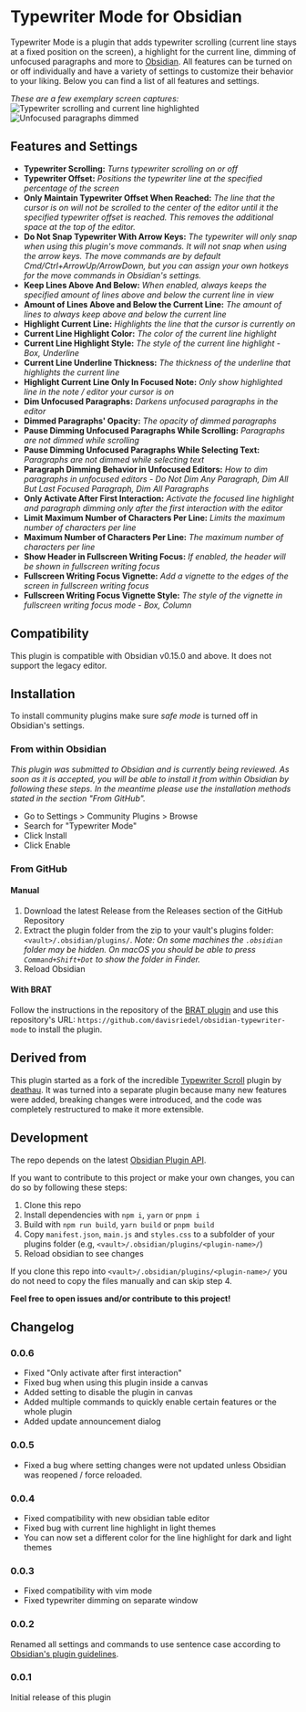 # Typewriter Mode for Obsidian

Typewriter Mode is a plugin that adds typewriter scrolling (current line stays at a fixed position on the screen), a highlight for the current line, dimming of unfocused paragraphs and more to [Obsidian](https://obsidian.md).
All features can be turned on or off individually and have a variety of settings to customize their behavior to your liking.
Below you can find a list of all features and settings.

_These are a few exemplary screen captures:_
![Typewriter scrolling and current line highlighted](https://github.com/davisriedel/obsidian-typewriter-mode/raw/main/demo/typewriter.gif)
![Unfocused paragraphs dimmed](https://github.com/davisriedel/obsidian-typewriter-mode/raw/main/demo/dimming.gif)

## Features and Settings

- **Typewriter Scrolling:** _Turns typewriter scrolling on or off_
- **Typewriter Offset:** _Positions the typewriter line at the specified percentage of the screen_
- **Only Maintain Typewriter Offset When Reached:** _The line that the cursor is on will not be scrolled to the center of the editor until it the specified typewriter offset is reached. This removes the additional space at the top of the editor._
- **Do Not Snap Typewriter With Arrow Keys:** _The typewriter will only snap when using this plugin's move commands. It will not snap when using the arrow keys. The move commands are by default Cmd/Ctrl+ArrowUp/ArrowDown, but you can assign your own hotkeys for the move commands in Obsidian's settings._
- **Keep Lines Above And Below:** _When enabled, always keeps the specified amount of lines above and below the current line in view_
- **Amount of Lines Above and Below the Current Line:** _The amount of lines to always keep above and below the current line_
- **Highlight Current Line:** _Highlights the line that the cursor is currently on_
- **Current Line Highlight Color:** _The color of the current line highlight_
- **Current Line Highlight Style:** _The style of the current line highlight_ - _Box, Underline_
- **Current Line Underline Thickness:** _The thickness of the underline that highlights the current line_
- **Highlight Current Line Only In Focused Note:** _Only show highlighted line in the note / editor your cursor is on_
- **Dim Unfocused Paragraphs:** _Darkens unfocused paragraphs in the editor_
- **Dimmed Paragraphs' Opacity:** _The opacity of dimmed paragraphs_
- **Pause Dimming Unfocused Paragraphs While Scrolling:** _Paragraphs are not dimmed while scrolling_
- **Pause Dimming Unfocused Paragraphs While Selecting Text:** _Paragraphs are not dimmed while selecting text_
- **Paragraph Dimming Behavior in Unfocused Editors:** _How to dim paragraphs in unfocused editors_ - _Do Not Dim Any Paragraph, Dim All But Last Focused Paragraph, Dim All Paragraphs_
- **Only Activate After First Interaction:** _Activate the focused line highlight and paragraph dimming only after the first interaction with the editor_
- **Limit Maximum Number of Characters Per Line:** _Limits the maximum number of characters per line_
- **Maximum Number of Characters Per Line:** _The maximum number of characters per line_
- **Show Header in Fullscreen Writing Focus:** _If enabled, the header will be shown in fullscreen writing focus_
- **Fullscreen Writing Focus Vignette:** _Add a vignette to the edges of the screen in fullscreen writing focus_
- **Fullscreen Writing Focus Vignette Style:** _The style of the vignette in fullscreen writing focus mode_ - _Box, Column_

## Compatibility

This plugin is compatible with Obsidian v0.15.0 and above. It does not support the legacy editor.

## Installation

To install community plugins make sure _safe mode_ is turned off in Obsidian's settings.

### From within Obsidian

_This plugin was submitted to Obsidian and is currently being reviewed. As soon as it is accepted, you will be able to install it from within Obsidian by following these steps. In the meantime please use the installation methods stated in the section "From GitHub"._

<!-- You can install this plugin within Obsidian by doing the following: -->

- Go to Settings > Community Plugins > Browse
- Search for "Typewriter Mode"
- Click Install
- Click Enable

### From GitHub

#### Manual

1. Download the latest Release from the Releases section of the GitHub Repository
2. Extract the plugin folder from the zip to your vault's plugins folder: `<vault>/.obsidian/plugins/`. _Note: On some machines the `.obsidian` folder may be hidden. On macOS you should be able to press `Command+Shift+Dot` to show the folder in Finder._
3. Reload Obsidian

#### With BRAT

Follow the instructions in the repository of the [BRAT plugin](https://github.com/TfTHacker/obsidian42-brat#Quick-Guide-for-using-BRAT) and use this repository's URL: `https://github.com/davisriedel/obsidian-typewriter-mode` to install the plugin.

## Derived from

This plugin started as a fork of the incredible [Typewriter Scroll](https://github.com/deathau/cm-typewriter-scroll-obsidian) plugin by [deathau](https://github.com/deathau). It was turned into a separate plugin because many new features were added, breaking changes were introduced, and the code was completely restructured to make it more extensible.

## Development

The repo depends on the latest [Obsidian Plugin API](https://github.com/obsidianmd/obsidian-api).

If you want to contribute to this project or make your own changes, you can do so by following these steps:

1. Clone this repo
2. Install dependencies with `npm i`, `yarn` or `pnpm i`
3. Build with `npm run build`, `yarn build` or `pnpm build`
4. Copy `manifest.json`, `main.js` and `styles.css` to a subfolder of your plugins folder (e.g, `<vault>/.obsidian/plugins/<plugin-name>/`)
5. Reload obsidian to see changes

If you clone this repo into `<vault>/.obsidian/plugins/<plugin-name>/` you do not need to copy the files manually and can skip step 4.

**Feel free to open issues and/or contribute to this project!**

## Changelog

### 0.0.6

- Fixed "Only activate after first interaction"
- Fixed bug when using this plugin inside a canvas
- Added setting to disable the plugin in canvas
- Added multiple commands to quickly enable certain features or the whole plugin
- Added update announcement dialog

### 0.0.5

- Fixed a bug where setting changes were not updated unless Obsidian was reopened / force reloaded.

### 0.0.4

- Fixed compatibility with new obsidian table editor
- Fixed bug with current line highlight in light themes
- You can now set a different color for the line highlight for dark and light themes

### 0.0.3

- Fixed compatibility with vim mode
- Fixed typewriter dimming on separate window

### 0.0.2

Renamed all settings and commands to use sentence case according to [Obsidian's plugin guidelines](https://docs.obsidian.md/Plugins/Releasing/Plugin+guidelines#Use+sentence+case+in+UI).

### 0.0.1

Initial release of this plugin
